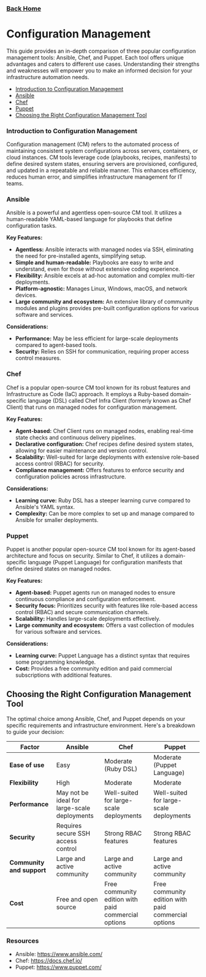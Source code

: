 ### [Back Home](../../README.md)
# Configuration Management

This guide provides an in-depth comparison of three popular configuration management tools: Ansible, Chef, and Puppet. Each tool offers unique advantages and caters to different use cases. Understanding their strengths and weaknesses will empower you to make an informed decision for your infrastructure automation needs.

- [Introduction to Configuration Management 
](#introduction-to-configuration-management)
- [Ansible](#ansible)
- [Chef](#chef)
- [Puppet](#puppet)
- [Choosing the Right Configuration Management Tool](#choosing-the-right-configuration-management-tool)

### Introduction to Configuration Management 

Configuration management (CM) refers to the automated process of maintaining consistent system configurations across servers, containers, or cloud instances. CM tools leverage code (playbooks, recipes, manifests) to define desired system states, ensuring servers are provisioned, configured, and updated in a repeatable and reliable manner. This enhances efficiency, reduces human error, and simplifies infrastructure management for IT teams.

### Ansible

Ansible is a powerful and agentless open-source CM tool. It utilizes a human-readable YAML-based language for playbooks that define configuration tasks. 

**Key Features:**

* **Agentless:** Ansible interacts with managed nodes via SSH, eliminating the need for pre-installed agents, simplifying setup.
* **Simple and human-readable:** Playbooks are easy to write and understand, even for those without extensive coding experience.
* **Flexibility:** Ansible excels at ad-hoc automation and complex multi-tier deployments.
* **Platform-agnostic:** Manages Linux, Windows, macOS, and network devices.
* **Large community and ecosystem:** An extensive library of community modules and plugins provides pre-built configuration options for various software and services.

**Considerations:**

* **Performance:** May be less efficient for large-scale deployments compared to agent-based tools.
* **Security:** Relies on SSH for communication, requiring proper access control measures.


### Chef

Chef is a popular open-source CM tool known for its robust features and Infrastructure as Code (IaC) approach. It employs a Ruby-based domain-specific language (DSL) called Chef Infra Client (formerly known as Chef Client) that runs on managed nodes for configuration management.

**Key Features:**

* **Agent-based:** Chef Client runs on managed nodes, enabling real-time state checks and continuous delivery pipelines.
* **Declarative configuration:** Chef recipes define desired system states, allowing for easier maintenance and version control.
* **Scalability:** Well-suited for large deployments with extensive role-based access control (RBAC) for security.
* **Compliance management:** Offers features to enforce security and configuration policies across infrastructure.

**Considerations:**

* **Learning curve:** Ruby DSL has a steeper learning curve compared to Ansible's YAML syntax.
* **Complexity:** Can be more complex to set up and manage compared to Ansible for smaller deployments.


### Puppet

Puppet is another popular open-source CM tool known for its agent-based architecture and focus on security. Similar to Chef, it utilizes a domain-specific language (Puppet Language) for configuration manifests that define desired states on managed nodes.

**Key Features:**

* **Agent-based:** Puppet agents run on managed nodes to ensure continuous compliance and configuration enforcement.
* **Security focus:** Prioritizes security with features like role-based access control (RBAC) and secure communication channels.
* **Scalability:** Handles large-scale deployments effectively.
* **Large community and ecosystem:** Offers a vast collection of modules for various software and services.

**Considerations:**

* **Learning curve:** Puppet Language has a distinct syntax that requires some programming knowledge.
* **Cost:** Provides a free community edition and paid commercial subscriptions with additional features.


## Choosing the Right Configuration Management Tool

The optimal choice among Ansible, Chef, and Puppet depends on your specific requirements and infrastructure environment. Here's a breakdown to guide your decision:

| Factor                 | Ansible          | Chef                 | Puppet           |
|------------------------|-------------------|---------------------|------------------|
| **Ease of use**         | Easy              | Moderate (Ruby DSL) | Moderate (Puppet Language) |
| **Flexibility**        | High               | Moderate             | Moderate           |
| **Performance**         | May not be ideal for large-scale deployments | Well-suited for large-scale deployments | Well-suited for large-scale deployments |
| **Security**            | Requires secure SSH access control | Strong RBAC features | Strong RBAC features |
| **Community and support** | Large and active community | Large and active community | Large and active community |
| **Cost**                | Free and open source | Free community edition with paid commercial options | Free community edition with paid commercial options |

### Resources
- Ansible: https://www.ansible.com/
- Chef: https://docs.chef.io/
- Puppet: https://www.puppet.com/